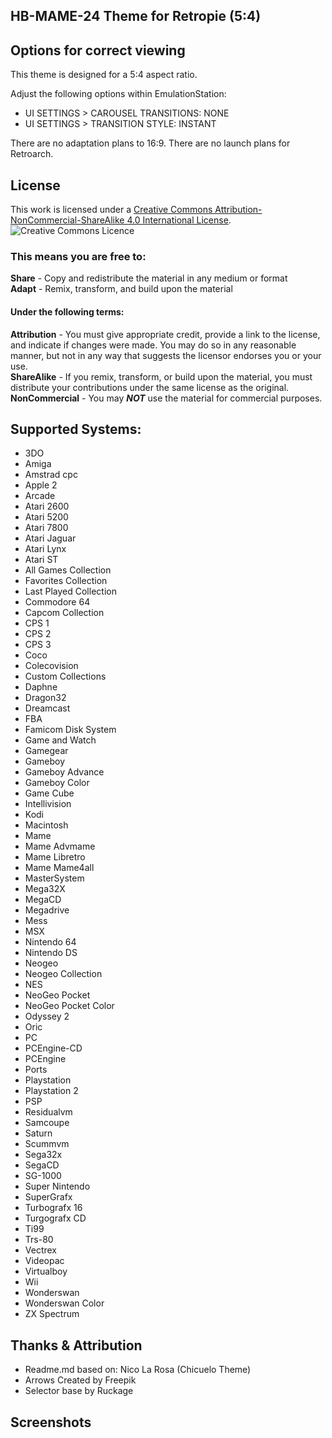 ## HB-MAME-24 Theme for Retropie (5:4)
## Options for correct viewing 
This theme is designed for a 5:4 aspect ratio.

Adjust the following options within EmulationStation:
- UI SETTINGS > CAROUSEL TRANSITIONS: NONE
- UI SETTINGS > TRANSITION STYLE: INSTANT

There are no adaptation plans to 16:9.
There are no launch plans for Retroarch.

## License
This work is licensed under a [Creative Commons Attribution-NonCommercial-ShareAlike 4.0 International License](http://creativecommons.org/licenses/by-nc-sa/4.0/). \
![Creative Commons Licence](https://i.creativecommons.org/l/by-nc-sa/4.0/88x31.png "Creative Commons Licence")

### This means you are free to:
**Share** - Copy and redistribute the material in any medium or format \
**Adapt** - Remix, transform, and build upon the material

#### Under the following terms:
**Attribution** - You must give appropriate credit, provide a link to the license, and indicate if changes were made. You may do so in any reasonable manner, but not in any way that suggests the licensor endorses you or your use. \
**ShareAlike** - If you remix, transform, or build upon the material, you must distribute your contributions under the same license as the original. \
**NonCommercial** - You may ***NOT*** use the material for commercial purposes.

## Supported Systems:
- 3DO
- Amiga
- Amstrad cpc
- Apple 2
- Arcade
- Atari 2600
- Atari 5200
- Atari 7800
- Atari Jaguar
- Atari Lynx
- Atari ST
- All Games Collection
- Favorites Collection
- Last Played Collection
- Commodore 64
- Capcom Collection
- CPS 1
- CPS 2
- CPS 3
- Coco
- Colecovision
- Custom Collections
- Daphne
- Dragon32
- Dreamcast
- FBA
- Famicom Disk System
- Game and Watch
- Gamegear
- Gameboy
- Gameboy Advance
- Gameboy Color
- Game Cube
- Intellivision
- Kodi
- Macintosh
- Mame
- Mame Advmame
- Mame Libretro
- Mame Mame4all
- MasterSystem
- Mega32X
- MegaCD
- Megadrive
- Mess
- MSX
- Nintendo 64
- Nintendo DS
- Neogeo
- Neogeo Collection
- NES
- NeoGeo Pocket
- NeoGeo Pocket Color
- Odyssey 2
- Oric
- PC
- PCEngine-CD
- PCEngine
- Ports
- Playstation
- Playstation 2
- PSP
- Residualvm
- Samcoupe
- Saturn
- Scummvm
- Sega32x
- SegaCD
- SG-1000
- Super Nintendo
- SuperGrafx
- Turbografx 16
- Turgografx CD
- Ti99
- Trs-80
- Vectrex
- Videopac
- Virtualboy
- Wii
- Wonderswan
- Wonderswan Color
- ZX Spectrum

## Thanks & Attribution
- Readme.md based on: Nico La Rosa (Chicuelo Theme)
- Arrows Created by Freepik
- Selector base by Ruckage

## Screenshots

